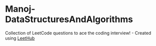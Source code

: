 # Manoj-DataStructuresAndAlgorithms
Collection of LeetCode questions to ace the coding interview! - Created using [LeetHub](https://github.com/QasimWani/LeetHub)

